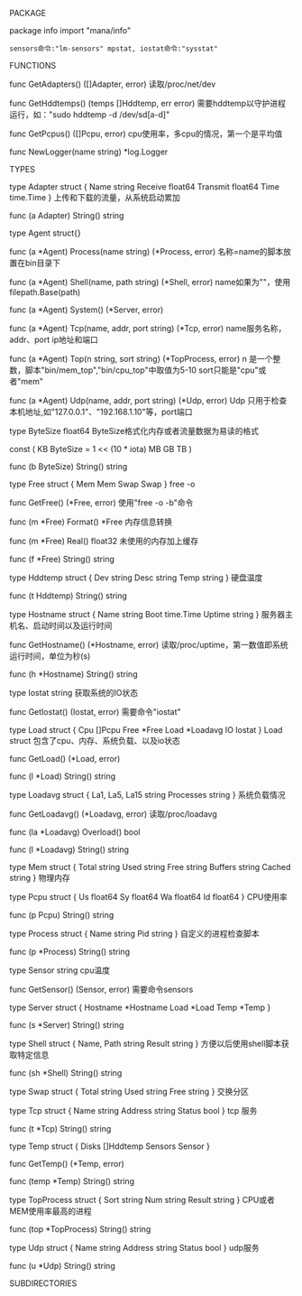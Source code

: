 PACKAGE

package info
    import "mana/info"

    sensors命令:"lm-sensors" mpstat, iostat命令:"sysstat"

FUNCTIONS

func GetAdapters() ([]Adapter, error)
    读取/proc/net/dev

func GetHddtemps() (temps []Hddtemp, err error)
    需要hddtemp以守护进程运行，如："sudo hddtemp -d /dev/sd[a-d]"

func GetPcpus() ([]Pcpu, error)
    cpu使用率，多cpu的情况，第一个是平均值

func NewLogger(name string) *log.Logger


TYPES

type Adapter struct {
    Name     string
    Receive  float64
    Transmit float64
    Time     time.Time
}
    上传和下载的流量，从系统启动累加

func (a Adapter) String() string

type Agent struct{}

func (a *Agent) Process(name string) (*Process, error)
    名称=name的脚本放置在bin目录下

func (a *Agent) Shell(name, path string) (*Shell, error)
    name如果为""，使用filepath.Base(path)

func (a *Agent) System() (*Server, error)

func (a *Agent) Tcp(name, addr, port string) (*Tcp, error)
    name服务名称，addr、port ip地址和端口

func (a *Agent) Top(n string, sort string) (*TopProcess, error)
    n 是一个整数，脚本"bin/mem_top","bin/cpu_top"中取值为5-10 sort只能是"cpu"或者"mem"

func (a *Agent) Udp(name, addr, port string) (*Udp, error)
    Udp 只用于检查本机地址,如"127.0.0.1"、"192.168.1.10"等，port端口

type ByteSize float64
    ByteSize格式化内存或者流量数据为易读的格式

const (
    KB ByteSize = 1 << (10 * iota)
    MB
    GB
    TB
)

func (b ByteSize) String() string

type Free struct {
    Mem  Mem
    Swap Swap
}
    free -o

func GetFree() (*Free, error)
    使用"free -o -b"命令

func (m *Free) Format() *Free
    内存信息转换

func (m *Free) Real() float32
    未使用的内存加上缓存

func (f *Free) String() string

type Hddtemp struct {
    Dev  string
    Desc string
    Temp string
}
    硬盘温度

func (t Hddtemp) String() string

type Hostname struct {
    Name   string
    Boot   time.Time
    Uptime string
}
    服务器主机名、启动时间以及运行时间

func GetHostname() (*Hostname, error)
    读取/proc/uptime，第一数值即系统运行时间，单位为秒(s)

func (h *Hostname) String() string

type Iostat string
    获取系统的IO状态

func GetIostat() (Iostat, error)
    需要命令"iostat"

type Load struct {
    Cpu  []Pcpu
    Free *Free
    Load *Loadavg
    IO   Iostat
}
    Load struct 包含了cpu、内存、系统负载、以及io状态

func GetLoad() (*Load, error)

func (l *Load) String() string

type Loadavg struct {
    La1, La5, La15 string
    Processes      string
}
    系统负载情况

func GetLoadavg() (*Loadavg, error)
    读取/proc/loadavg

func (la *Loadavg) Overload() bool

func (l *Loadavg) String() string

type Mem struct {
    Total   string
    Used    string
    Free    string
    Buffers string
    Cached  string
}
    物理内存

type Pcpu struct {
    Us float64
    Sy float64
    Wa float64
    Id float64
}
    CPU使用率

func (p Pcpu) String() string

type Process struct {
    Name string
    Pid  string
}
    自定义的进程检查脚本

func (p *Process) String() string

type Sensor string
    cpu温度

func GetSensor() (Sensor, error)
    需要命令sensors

type Server struct {
    Hostname *Hostname
    Load     *Load
    Temp     *Temp
}

func (s *Server) String() string

type Shell struct {
    Name, Path string
    Result     string
}
    方便以后使用shell脚本获取特定信息

func (sh *Shell) String() string

type Swap struct {
    Total string
    Used  string
    Free  string
}
    交换分区

type Tcp struct {
    Name    string
    Address string
    Status  bool
}
    tcp 服务

func (t *Tcp) String() string

type Temp struct {
    Disks   []Hddtemp
    Sensors Sensor
}

func GetTemp() (*Temp, error)

func (temp *Temp) String() string

type TopProcess struct {
    Sort   string
    Num    string
    Result string
}
    CPU或者MEM使用率最高的进程

func (top *TopProcess) String() string

type Udp struct {
    Name    string
    Address string
    Status  bool
}
    udp服务

func (u *Udp) String() string


SUBDIRECTORIES

